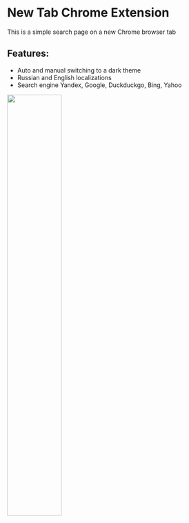 <h1>New Tab Chrome Extension</h1>

This is a simple search page on a new Chrome browser tab
<h2>Features: </h2>

- Auto and manual switching to a dark theme
- Russian and English localizations
- Search engine Yandex, Google, Duckduckgo, Bing, Yahoo

<img src="https://user-images.githubusercontent.com/48188924/236399313-a16da66e-7555-40e5-9b67-dbf5a8305de3.jpg" heigt="50%" width="50%"></img>
